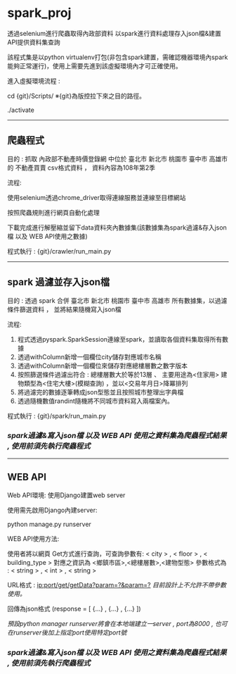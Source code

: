 # spark_proj
透過selenium進行爬蟲取得內政部資料 以spark進行資料處理存入json檔&amp;建置API提供資料集查詢

該程式集是以python virtualenv打包(非包含spark建置，需確認機器環境內spark能夠正常運行)，使用上需要先進到該虛擬環境內才可正確使用。

進入虛擬環境流程 : 

cd {git}/Scripts/  ※{git}為版控拉下來之目的路徑。

./activate

---

## 爬蟲程式

目的 : 抓取 內政部不動產時價登錄網 中位於 臺北市 新北市 桃園市 臺中市 高雄市  的  不動產買賣  csv格式資料 ， 資料內容為108年第2季 

流程: 

使用selenium透過chrome_driver取得連線服務並連線至目標網站

按照爬蟲規則進行網頁自動化處理

下載完成進行解壓縮並留下data資料夾內數據集(該數據集為spark過濾&存入json檔 以及 WEB API使用之數據)

程式執行 :  {git}/crawler/run_main.py

---

## spark 過濾並存入json檔

目的 : 透過 spark 合併 臺北市 新北市 桃園市 臺中市 高雄市 所有數據集，以過濾條件篩選資料 ， 並將結果隨機寫入json檔

流程:

1. 程式透過pyspark.SparkSession連線至spark，並讀取各個資料集取得所有數據
2. 透過withColumn新增一個欄位city儲存對應城市名稱
3. 透過withColumn新增一個欄位來儲存對應總樓層數之數字版本
4. 按照篩選條件過濾出符合 : 總樓層數大於等於13層 、 主要用途為<住家用> 建物類型為<住宅大樓>(模糊查詢) ，並以<交易年月日>降冪排列
5. 將過濾完的數據逐筆轉成json型態並且按照城市整理出字典檔
6. 透過隨機數值randint隨機將不同城市資料寫入兩檔案內。

程式執行 :  {git}/spark/run_main.py

### *spark過濾&寫入json檔 以及 WEB API 使用之資料集為爬蟲程式結果 , 使用前須先執行爬蟲程式*

---

## WEB API

Web API環境:  使用Django建置web server

使用需先啟用Django內建server:

python manage.py runserver

WEB API使用方法:

使用者將以網頁 Get方式進行查詢，可查詢參數有:
< city > , < floor > , < building_type > 對應之資訊為 <鄉鎮市區>,<總樓層數>,<建物型態>
參數格式為 : < string > , < int > , < string >

URL格式 : <ip:port/get/getData?param=?&param=?>   *目前設計上不允許不帶參數使用。*

回傳為json格式 (response = [ {…} , {…} , {…} ])

*預設python manager runserver將會在本地端建立一server , port為8000 , 也可在runserver後加上指定port使用特定port號*

### *spark過濾&寫入json檔 以及 WEB API 使用之資料集為爬蟲程式結果 , 使用前須先執行爬蟲程式*



